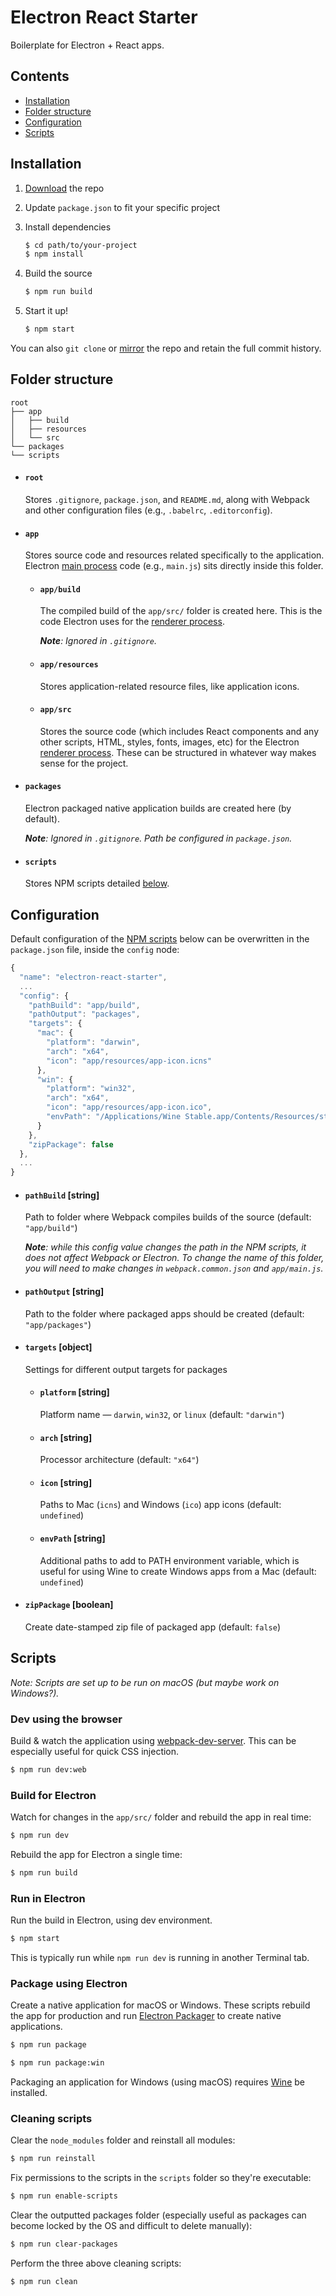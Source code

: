 # Electron React Starter
Boilerplate for Electron + React apps.


## Contents
- [Installation](#installation)
- [Folder structure](#folder-structure)
- [Configuration](#configuration)
- [Scripts](#scripts)


## Installation

1. [Download](https://github.com/sccottt/electron-react-starter/archive/master.zip) the repo
1. Update `package.json` to fit your specific project
1. Install dependencies

    ```bash
    $ cd path/to/your-project
    $ npm install
    ```
1. Build the source

    ```bash
    $ npm run build
    ```
1. Start it up!

    ```bash
    $ npm start
    ```

You can also `git clone` or [mirror](https://help.github.com/articles/duplicating-a-repository/) the repo and retain the full commit history.


## Folder structure

```
root
├── app
│   ├── build
│   ├── resources
│   └── src
└── packages
└── scripts
```

- #### `root`
    Stores `.gitignore`, `package.json`, and `README.md`, along with Webpack and other configuration files (e.g., `.babelrc`, `.editorconfig`).

- #### `app`
    Stores source code and resources related specifically to the application. Electron [main process](https://electronjs.org/docs/glossary#main-process) code (e.g., `main.js`) sits directly inside this folder.

    - #### `app/build`
        The compiled build of the `app/src/` folder is created here. This is the code Electron uses for the [renderer process](https://electronjs.org/docs/glossary#renderer-process).

        _**Note**: Ignored in `.gitignore`._

    - #### `app/resources`
        Stores application-related resource files, like application icons.

    - #### `app/src`
        Stores the source code (which includes React components and any other scripts, HTML, styles, fonts, images, etc) for the Electron [renderer process](https://electronjs.org/docs/glossary#renderer-process). These can be structured in whatever way makes sense for the project.


- #### `packages`
    Electron packaged native application builds are created here (by default).

    _**Note**: Ignored in `.gitignore`. Path be configured in `package.json`._

- #### `scripts`
    Stores NPM scripts detailed [below](#scripts).

## Configuration

Default configuration of the [NPM scripts](#scripts) below can be overwritten in the `package.json` file, inside the `config` node:

```js
{
  "name": "electron-react-starter",
  ...
  "config": {
    "pathBuild": "app/build",
    "pathOutput": "packages",
    "targets": {
      "mac": {
        "platform": "darwin",
        "arch": "x64",
        "icon": "app/resources/app-icon.icns"
      },
      "win": {
        "platform": "win32",
        "arch": "x64",
        "icon": "app/resources/app-icon.ico",
        "envPath": "/Applications/Wine Stable.app/Contents/Resources/start/bin:/Applications/Wine Stable.app/Contents/Resources/wine/bin"
      }
    },
    "zipPackage": false
  },
  ...
}
```
- #### `pathBuild` [string]

    Path to folder where Webpack compiles builds of the source (default: `"app/build"`)

    _**Note**: while this config value changes the path in the NPM scripts, it does not affect Webpack or Electron. To change the name of this folder, you will need to make changes in `webpack.common.json` and `app/main.js`._

- #### `pathOutput` [string]

    Path to the folder where packaged apps should be created (default: `"app/packages"`)


- #### `targets` [object]
    Settings for different output targets for packages

    - #### `platform` [string]

        Platform name — `darwin`, `win32`, or `linux` (default: `"darwin"`)

    - #### `arch` [string]

        Processor architecture (default: `"x64"`)

    - #### `icon` [string]

        Paths to Mac (`icns`) and Windows (`ico`) app icons (default: `undefined`)

    - #### `envPath` [string]

        Additional paths to add to PATH environment variable, which is useful for using Wine to create Windows apps from a Mac (default: `undefined`)

- #### `zipPackage` [boolean]

    Create date-stamped zip file of packaged app (default: `false`)


## Scripts

*Note: Scripts are set up to be run on macOS (but maybe work on Windows?).*


### Dev using the browser

Build & watch the application using [webpack-dev-server](https://github.com/webpack/webpack-dev-server). This can be especially useful for quick CSS injection.

```bash
$ npm run dev:web
```

### Build for Electron

Watch for changes in the `app/src/` folder and rebuild the app in real time:

```bash
$ npm run dev
```

Rebuild the app for Electron a single time:

```bash
$ npm run build
```

### Run in Electron

Run the build in Electron, using dev environment.

```bash
$ npm start
```

This is typically run while `npm run dev` is running in another Terminal tab.


### Package using Electron

Create a native application for macOS or Windows. These scripts rebuild the app for production and run [Electron Packager](https://github.com/electron-userland/electron-packager) to create native applications.

```bash
$ npm run package
```

```bash
$ npm run package:win
```

Packaging an application for Windows (using macOS) requires [Wine](https://www.winehq.org) be installed.


### Cleaning scripts

Clear the `node_modules` folder and reinstall all modules:

```bash
$ npm run reinstall
```

Fix permissions to the scripts in the `scripts` folder so they're executable:

```bash
$ npm run enable-scripts
```

Clear the outputted packages folder (especially useful as packages can become locked by the OS and difficult to delete manually):

```bash
$ npm run clear-packages
```

Perform the three above cleaning scripts:

```bash
$ npm run clean
```
